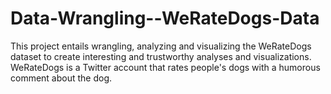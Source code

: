 # Data-Wrangling--WeRateDogs-Data
This project entails wrangling, analyzing and visualizing the WeRateDogs dataset to create interesting and trustworthy analyses and visualizations.  WeRateDogs is a Twitter account that rates people's dogs with a humorous comment about the dog. 
